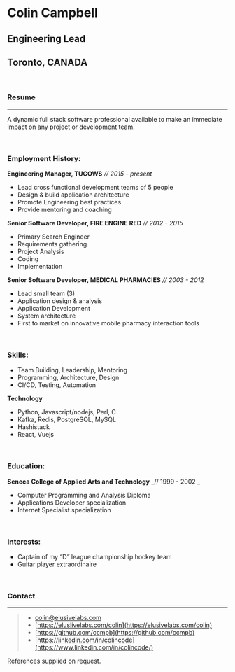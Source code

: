 # Colin Campbell
## Engineering Lead
## Toronto, CANADA

<br/>

### Resume

--- 

A dynamic full stack software professional available to make an immediate impact on any project or development team.

<br/>

### Employment History:

**Engineering Manager, TUCOWS**  _// 2015 - present_

* Lead cross functional development teams of 5 people
* Design & build application architecture 
* Promote Engineering best practices
* Provide mentoring and coaching

**Senior Software Developer, FIRE ENGINE RED** _// 2012 - 2015_

* Primary Search Engineer
* Requirements gathering 
* Project Analysis
* Coding 
* Implementation

**Senior Software Developer, MEDICAL PHARMACIES** _// 2003 - 2012_

* Lead small team (3)
* Application design & analysis
* Application Development
* System architecture
* First to market on innovative mobile pharmacy interaction tools

<br/>

### Skills:
* Team Building, Leadership, Mentoring
* Programming, Architecture, Design
* CI/CD, Testing, Automation

**Technology**

* Python, Javascript/nodejs, Perl, C
* Kafka, Redis, PostgreSQL, MySQL
* Hashistack
* React, Vuejs

<br/>

### Education:

**Seneca College of Applied Arts and Technology** _// 1999 - 2002 _

* Computer Programming and Analysis Diploma
* Applications Developer specialization 
* Internet Specialist specialization

<br/>

### Interests:
* Captain of my “D” league championship hockey team
* Guitar player extraordinaire

<br/>

### Contact

---

> * <i class="fas fa-envelope"></i> [colin@elusivelabs.com](mailto:colin@elusivelabs.com)
> * <i class="fas fa-desktop"></i> [https://eluslivelabs.com/colin](https://elusivelabs.com/colin)
> * <i class="fab fa-github"></i> [https://github.com/ccmpb](https://github.com/ccmpb)
> * <i class="fab fa-linkedin-in"></i> [https://linkedin.com/in/colincode](https://www.linkedin.com/in/colincode/)


References supplied on request.
